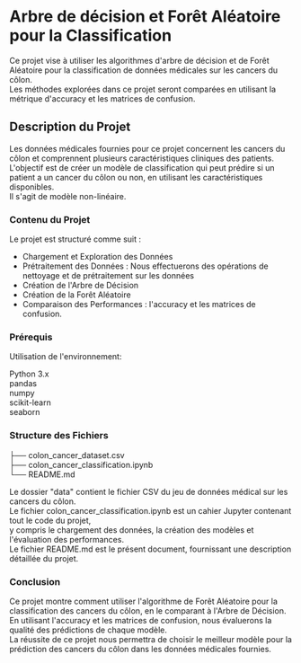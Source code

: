 # Arbre de décision et Forêt Aléatoire pour la Classification 

Ce projet vise à utiliser les algorithmes d'arbre de décision et de Forêt Aléatoire pour la classification de données médicales sur les cancers du côlon.     
Les méthodes explorées dans ce projet seront  comparées en utilisant la métrique d'accuracy et les matrices de confusion.

## Description du Projet
Les données médicales fournies pour ce projet concernent les cancers du côlon et comprennent plusieurs caractéristiques cliniques des patients.     
L'objectif est de créer un modèle de classification qui peut prédire si un patient a un cancer du côlon ou non, en utilisant les caractéristiques disponibles.    
Il s'agit de modèle non-linéaire.

### Contenu du Projet

Le projet est structuré comme suit :

- Chargement et Exploration des Données
- Prétraitement des Données : Nous effectuerons des opérations de nettoyage et de prétraitement sur les données
- Création de l'Arbre de Décision 
- Création de la Forêt Aléatoire
- Comparaison des Performances :  l'accuracy et les matrices de confusion.

### Prérequis
Utilisation de l'environnement:

Python 3.x     
pandas        
numpy      
scikit-learn     
seaborn     

### Structure des Fichiers

├── colon_cancer_dataset.csv     
├── colon_cancer_classification.ipynb      
└── README.md       

Le dossier "data" contient le fichier CSV du jeu de données médical sur les cancers du côlon.     
Le fichier colon_cancer_classification.ipynb est un cahier Jupyter contenant tout le code du projet,     
y compris le chargement des données, la création des modèles et l'évaluation des performances.      
Le fichier README.md est le présent document, fournissant une description détaillée du projet.

### Conclusion
Ce projet montre comment utiliser l'algorithme de Forêt Aléatoire pour la classification des cancers du côlon, en le comparant à l'Arbre de Décision.     
En utilisant l'accuracy et les matrices de confusion, nous évaluerons la qualité des prédictions de chaque modèle.       
La réussite de ce projet nous permettra de choisir le meilleur modèle pour la prédiction des cancers du côlon dans les données médicales fournies.
